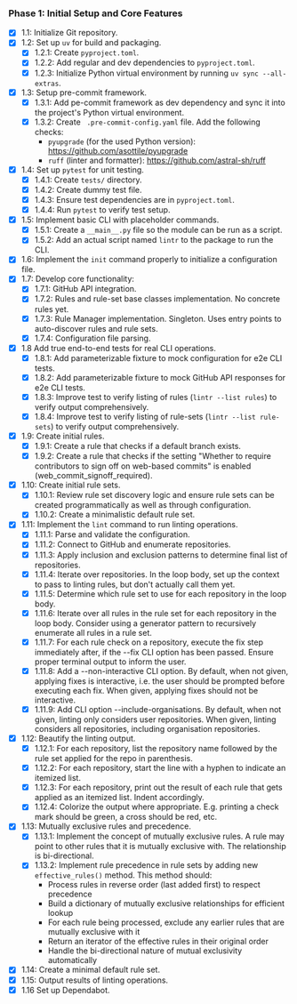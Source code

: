 ### Phase 1: Initial Setup and Core Features
- [x] 1.1: Initialize Git repository.
- [x] 1.2: Set up `uv` for build and packaging.
  - [x] 1.2.1: Create `pyproject.toml`.
  - [x] 1.2.2: Add regular and dev dependencies to `pyproject.toml`.
  - [x] 1.2.3: Initialize Python virtual environment by running `uv sync --all-extras`.
- [x] 1.3: Setup pre-commit framework.
  - [x] 1.3.1: Add pe-commit framework as dev dependency and sync it into the project's Python virtual environment.
  - [x] 1.3.2: Create ` .pre-commit-config.yaml` file. Add the following checks:
    - `pyupgrade` (for the used Python version): https://github.com/asottile/pyupgrade
    - `ruff` (linter and formatter): https://github.com/astral-sh/ruff
- [x] 1.4: Set up `pytest` for unit testing.
  - [x] 1.4.1: Create `tests/` directory.
  - [x] 1.4.2: Create dummy test file.
  - [x] 1.4.3: Ensure test dependencies are in `pyproject.toml`.
  - [x] 1.4.4: Run `pytest` to verify test setup.
- [x] 1.5: Implement basic CLI with placeholder commands.
  - [x] 1.5.1: Create a `__main__.py` file so the module can be run as a script.
  - [x] 1.5.2: Add an actual script named `lintr` to the package to run the CLI.
- [x] 1.6: Implement the `init` command properly to initialize a configuration file.
- [x] 1.7: Develop core functionality:
  - [x] 1.7.1: GitHub API integration.
  - [x] 1.7.2: Rules and rule-set base classes implementation. No concrete rules yet.
  - [x] 1.7.3: Rule Manager implementation. Singleton. Uses entry points to auto-discover rules and rule sets.
  - [x] 1.7.4: Configuration file parsing.
- [x] 1.8 Add true end-to-end tests for real CLI operations.
  - [x] 1.8.1: Add parameterizable fixture to mock configuration for e2e CLI tests.
  - [x] 1.8.2: Add parameterizable fixture to mock GitHub API responses for e2e CLI tests.
  - [x] 1.8.3: Improve test to verify listing of rules (`lintr --list rules`) to verify output comprehensively.
  - [x] 1.8.4: Improve test to verify listing of rule-sets (`lintr --list rule-sets`) to verify output comprehensively.
- [x] 1.9: Create initial rules.
  - [x] 1.9.1: Create a rule that checks if a default branch exists.
  - [x] 1.9.2: Create a rule that checks if the setting "Whether to require contributors to sign off on web-based commits" is enabled (web_commit_signoff_required).
- [x] 1.10: Create initial rule sets.
  - [x] 1.10.1: Review rule set discovery logic and ensure rule sets can be created programmatically as well as through configuration.
  - [x] 1.10.2: Create a minimalistic default rule set.
- [x] 1.11: Implement the `lint` command to run linting operations.
  - [x] 1.11.1: Parse and validate the configuration.
  - [x] 1.11.2: Connect to GitHub and enumerate repositories.
  - [x] 1.11.3: Apply inclusion and exclusion patterns to determine final list of repositories.
  - [x] 1.11.4: Iterate over repositories. In the loop body, set up the context to pass to linting rules, but don't actually call them yet.
  - [x] 1.11.5: Determine which rule set to use for each repository in the loop body.
  - [x] 1.11.6: Iterate over all rules in the rule set for each repository in the loop body. Consider using a generator pattern to recursively enumerate all rules in a rule set.
  - [x] 1.11.7: For each rule check on a repository, execute the fix step immediately after, if the --fix CLI option has been passed. Ensure proper terminal output to inform the user.
  - [x] 1.11.8: Add a --non-interactive CLI option. By default, when not given, applying fixes is interactive, i.e. the user should be prompted before executing each fix. When given, applying fixes should not be interactive.
  - [x] 1.11.9: Add CLI option --include-organisations. By default, when not given, linting only considers user repositories. When given, linting considers all repositories, including organisation repositories.
- [x] 1.12: Beautify the linting output.
  - [x] 1.12.1: For each repository, list the repository name followed by the rule set applied for the repo in parenthesis.
  - [x] 1.12.2: For each repository, start the line with a hyphen to indicate an itemized list.
  - [x] 1.12.3: For each repository, print out the result of each rule that gets applied as an itemized list. Indent accordingly.
  - [x] 1.12.4: Colorize the output where appropriate. E.g. printing a check mark should be green, a cross should be red, etc.
- [x] 1.13: Mutually exclusive rules and precedence.
  - [x] 1.13.1: Implement the concept of mutually exclusive rules. A rule may point to other rules that it is mutually exclusive with. The relationship is bi-directional.
  - [x] 1.13.2: Implement rule precedence in rule sets by adding new `effective_rules()` method. This method should:
    - Process rules in reverse order (last added first) to respect precedence
    - Build a dictionary of mutually exclusive relationships for efficient lookup
    - For each rule being processed, exclude any earlier rules that are mutually exclusive with it
    - Return an iterator of the effective rules in their original order
    - Handle the bi-directional nature of mutual exclusivity automatically
- [x] 1.14: Create a minimal default rule set.
- [x] 1.15: Output results of linting operations.
- [x] 1.16 Set up Dependabot.
